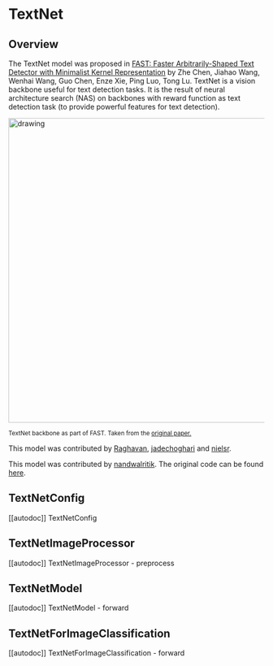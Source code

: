 <!--Copyright 2024 The HuggingFace Team. All rights reserved.

Licensed under the Apache License, Version 2.0 (the "License"); you may not use this file except in compliance with
the License. You may obtain a copy of the License at

http://www.apache.org/licenses/LICENSE-2.0

Unless required by applicable law or agreed to in writing, software distributed under the License is distributed on
an "AS IS" BASIS, WITHOUT WARRANTIES OR CONDITIONS OF ANY KIND, either express or implied. See the License for the
specific language governing permissions and limitations under the License.

⚠️ Note that this file is in Markdown but contain specific syntax for our doc-builder (similar to MDX) that may not be
rendered properly in your Markdown viewer.

-->

# TextNet

## Overview

The TextNet model was proposed in [FAST: Faster Arbitrarily-Shaped Text Detector with Minimalist Kernel Representation](https://arxiv.org/abs/2111.02394) by Zhe Chen, Jiahao Wang, Wenhai Wang, Guo Chen, Enze Xie, Ping Luo, Tong Lu. TextNet is a vision backbone useful for text detection tasks. It is the result of neural architecture search (NAS) on backbones with reward function as text detection task (to provide powerful features for text detection).

<img src="https://huggingface.co/datasets/huggingface/documentation-images/resolve/main/transformers/model_doc/fast_architecture.png"
alt="drawing" width="600"/>

<small> TextNet backbone as part of FAST. Taken from the <a href="https://arxiv.org/abs/2111.02394">original paper.</a> </small>

This model was contributed by [Raghavan](https://huggingface.co/Raghavan), [jadechoghari](https://huggingface.co/jadechoghari) and [nielsr](https://huggingface.co/nielsr).

This model was contributed by [nandwalritik](https://huggingface.co/nandwalritik).
The original code can be found [here](https://github.com/czczup/FAST).

## TextNetConfig

[[autodoc]] TextNetConfig

## TextNetImageProcessor

[[autodoc]] TextNetImageProcessor
    - preprocess

## TextNetModel

[[autodoc]] TextNetModel
    - forward

## TextNetForImageClassification

[[autodoc]] TextNetForImageClassification
    - forward

